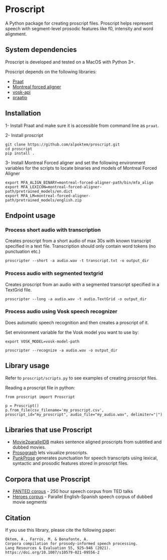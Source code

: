 # Proscript

A Python package for creating proscript files. Proscript helps represent speech with segment-level prosodic features like f0, intensity and word alignment. 

## System dependencies

Proscript is developed and tested on a MacOS with Python 3+. 

Proscript depends on the following libraries:

- [Praat](http://www.fon.hum.uva.nl/praat/)
- [Montreal forced aligner](https://github.com/MontrealCorpusTools/Montreal-Forced-Aligner)
- [vosk-api](https://github.com/alphacep/vosk-api)
- [praatio](https://github.com/timmahrt/praatIO)

## Installation

1- Install Praat and make sure it is accessible from command line as `praat`.

2- Install proscript

```
git clone https://github.com/alpoktem/proscript.git
cd proscript
pip install .
```

3- Install Montreal Forced aligner and set the following environment variables for the scripts to locate binaries and models of Montreal Forced Aligner
```
export MFA_ALIGN_BINARY=montreal-forced-aligner-path/bin/mfa_align
export MFA_LEXICON=montreal-forced-aligner-path/pretrained_models/en.dict
export MFA_LM=montreal-forced-aligner-path/pretrained_models/english.zip
```

## Endpoint usage

### Process short audio with transcription

Creates proscript from a short audio of max 30s with known transcript specified in a text file. Transcription should only contain word tokens (no punctuation etc.)

```
proscripter --short -a audio.wav -t transcript.txt -o output_dir
```

### Process audio with segmented textgrid

Creates proscript from an audio with a segmented transcript specified in a TextGrid file. 

```
proscripter --long -a audio.wav -t audio.TextGrid -o output_dir
```

### Process audio using Vosk speech recognizer

Does automatic speech recognition and then creates a proscript of it. 

Set environment variable for the Vosk model you want to use by:

```
export VOSK_MODEL=vosk-model-path
```

```
proscripter --recognize -a audio.wav -o output_dir
```

## Library usage

Refer to `proscript/scripts.py` to see examples of creating proscript files. 

Reading a proscript file in python:

```
from proscript import Proscript

p = Proscript()
p.from_file(csv_filename='my_proscript.csv', proscript_id="my_proscript", audio_file="my_audio.wav", delimiter="|")
```

## Libraries that use Proscript

- [Movie2parallelDB](https://github.com/alpoktem/movie2parallelDB) makes sentence aligned proscripts from subtitled and dubbed movies.
- [Prosograph](https://github.com/alpoktem/Prosograph) lets visualize proscripts.
- [PunkProse](https://github.com/alpoktem/punkProse) generates punctuation for speech transcripts using lexical, syntactic and prosodic features stored in proscript files.

## Corpora that use Proscript

- [PANTED corpus](http://hdl.handle.net/10230/33981) - 250 hour speech corpus from TED talks
- [Heroes corpus](http://hdl.handle.net/10230/35572) - Parallel English-Spanish speech corpus of dubbed movie segments

## Citation

If you use this library, please cite the following paper:

```
Öktem, A., Farrús, M. & Bonafonte, A. 
Corpora compilation for prosody-informed speech processing.
Lang Resources & Evaluation 55, 925–946 (2021). 
https://doi.org/10.1007/s10579-021-09556-2
```
